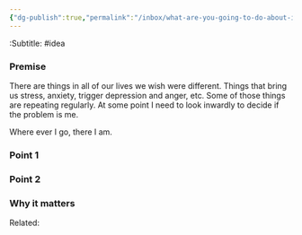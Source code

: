 ```yaml
---
{"dg-publish":true,"permalink":"/inbox/what-are-you-going-to-do-about-it/"}
---
```


:Subtitle:
#idea 
### Premise

There are things in all of our lives we wish were different. Things that bring us stress, anxiety, trigger depression and anger, etc. Some of those things are repeating regularly. At some point I need to look inwardly to decide if the problem is me.

Where ever I go, there I am.
### Point 1



### Point 2


### Why it matters
Related: 